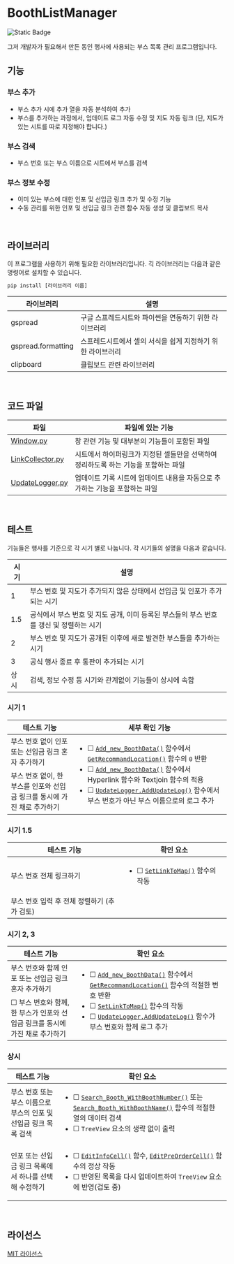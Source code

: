 ﻿# BoothListManager

![Static Badge](https://img.shields.io/badge/%ED%98%84%EC%9E%AC_%EC%A0%81%EC%9A%A9%EB%90%9C_%EB%8F%99%EC%9D%B8_%ED%96%89%EC%82%AC-%EC%97%86%EC%9D%8C-yellow)


그저 개발자가 필요해서 만든 동인 행사에 사용되는 부스 목록 관리 프로그램입니다.


## 기능

### 부스 추가
- 부스 추가 시에 추가 열을 자동 분석하여 추가
- 부스를 추가하는 과정에서, 업데이트 로그 자동 수정 및 지도 자동 링크 (단, 지도가 있는 시트를 따로 지정해야 합니다.)
### 부스 검색
- 부스 번호 또는 부스 이름으로 시트에서 부스를 검색
### 부스 정보 수정
- 이미 있는 부스에 대한 인포 및 선입금 링크 추가 및 수정 기능
- 수동 관리를 위한 인포 및 선입금 링크 관련 함수 자동 생성 및 클립보드 복사

<br/>

## 라이브러리

이 프로그램을 사용하기 위해 필요한 라이브러리입니다.
긱 라이브러리는 다음과 같은 명령어로 설치할 수 있습니다.

```sh
pip install [라이브러리 이름]
```

| 라이브러리 | 설명 |
| ------ | ------ |
| gspread | 구글 스프레드시트와 파이썬을 연동하기 위한 라이브러리 |
| gspread.formatting | 스프레드시트에서 셀의 서식을 쉽게 지정하기 위한 라이브러리 |
| clipboard | 클립보드 관련 라이브러리 |

<br/>

## 코드 파일

| 파일 | 파일에 있는 기능 |
| ------ | ------ |
| [Window.py][Windowfile] | 창 관련 기능 및 대부분의 기능들이 포함된 파일 |
| [LinkCollector.py][LinkCollectorfile] | 시트에서 하이퍼링크가 지정된 셀들만을 선택하여 정리하도록 하는 기능을 포함하는 파일 |
| [UpdateLogger.py][UpdateLoggerfile] | 업데이트 기록 시트에 업데이트 내용을 자동으로 추가하는 기능을 포함하는 파일 |

<br/>

## 테스트
기능들은 행사를 기준으로 각 시기 별로 나눕니다. 각 시기들의 설명을 다음과 같습니다.

| 시기 | 설명 |
| ------ | ------- |
| 1 | 부스 번호 및 지도가 추가되지 않은 상태에서 선입금 및 인포가 추가되는 시기 |
| 1.5 | 공식에서 부스 번호 및 지도 공개, 이미 등록된 부스들의 부스 번호를 갱신 및 정렬하는 시기 |
| 2 | 부스 번호 및 지도가 공개된 이후에 새로 발견한 부스들을 추가하는 시기 |
| 3 | 공식 행사 종료 후 통판이 추가되는 시기 |
| 상시 | 검색, 정보 수정 등 시기와 관계없이 기능들이 상시에 속함 |

### 시기 1
<table>
    <thead>
        <tr>
            <th>테스트 기능</th>
            <th>세부 확인 기능</th>
        </tr>
    </thead>
    <tbody>
        <tr>
            <td>부스 번호 없이 인포 또는 선입금 링크 혼자 추가하기</td>
            <td rowspan=2>
                <ul>
                    <li>&#9744; <a href="https://github.com/MinePacu/BoothListManager/blob/master/BoothListManager/Window.py#L140"><code>Add_new_BoothData()</code></a> 함수에서 
                    <a href="https://github.com/MinePacu/BoothListManager/blob/master/BoothListManager/Window.py#L30"><code>GetRecommandLocation()</code></a> 함수의 <code>0</code> 반환 </li>
                    <li>&#9744; <a href="https://github.com/MinePacu/BoothListManager/blob/master/BoothListManager/Window.py#L140"><code>Add_new_BoothData()</code></a> 함수에서 Hyperlink 함수와 Textjoin 함수의 적용</li>
                    <li>&#9744; <a href="https://github.com/MinePacu/BoothListManager/blob/master/BoothListManager/UpdateLogger.py#L17"><code>UpdateLogger.AddUpdateLog()</code></a> 함수에서 부스 번호가 아닌 부스 이름으로의 로그 추가</li>
                </ul>
            </td>
        </tr>
        <tr>
            <td>부스 번호 없이, 한 부스를 인포와 선입금 링크를 동시에 가진 채로 추가하기</td>
        </tr>
    </tbody>
</table>

### 시기 1.5
<table>
    <thead>
        <tr>
            <th>테스트 기능</th>
            <th>확인 요소</th>
        </tr>
    </thead>
    <tbody>
        <tr>
            <td>부스 번호 전체 링크하기</td>
            <td>
                <ul>
                    <li>&#9744; <a href="https://github.com/MinePacu/BoothListManager/blob/master/BoothListManager/Window.py#L492"><code>SetLinkToMap()</code></a> 함수의 작동</li>
                </ul>
            </td>
        </tr>
        <tr>
            <td>부스 번호 입력 후 전체 정렬하기 (추가 검토)</td>
            <td/>
        </tr>
    </tbody>
</table>

### 시기 2, 3
<table>
    <thead>
        <tr>
            <th>테스트 기능</th>
            <th>확인 요소</th>
        </tr>
    </thead>
    <tbody>
        <tr>
            <td>부스 번호와 함께 인포 또는 선입금 링크 혼자 추가하기</td>
            <td rowspan=2>
                <ul>
                    <li>&#9744;  <a href="https://github.com/MinePacu/BoothListManager/blob/master/BoothListManager/Window.py#L140"><code>Add_new_BoothData()</code></a> 함수에서 
                    <a href="https://github.com/MinePacu/BoothListManager/blob/master/BoothListManager/Window.py#L30"><code>GetRecommandLocation()</code></a> 함수의 적절한 번호 반환</li>
                    <li>&#9744; <a href="https://github.com/MinePacu/BoothListManager/blob/master/BoothListManager/Window.py#L492"><code>SetLinkToMap()</code></a> 함수의 작동</li>
                    <li>&#9744; <a href="https://github.com/MinePacu/BoothListManager/blob/master/BoothListManager/UpdateLogger.py#L17"><code>UpdateLogger.AddUpdateLog()</code></a> 함수가 부스 번호와 함께 로그 추가</li>
                </ul>
            </td>
        </tr>
        <tr>
            <td>&#9744; 부스 번호와 함께, 한 부스가 인포와 선입금 링크를 동시에 가진 채로 추가하기</td>
        </tr>
    </tbody>
</table>

### 상시
<table>
    <thead>
        <tr>
            <th>테스트 기능</th>
            <th>확인 요소</th>
        </tr>
    </thead>
    <tbody>
        <tr>
            <td>부스 번호 또는 부스 이름으로 부스의 인포 및 선입금 링크 목록 검색</td>
            <td>
                <ul>
                    <li>&#9744; <a href="https://github.com/MinePacu/BoothListManager/blob/master/BoothListManager/Window.py#L846"><code>Search_Booth_WithBoothNumber()</code></a> 또는
                    <a href="https://github.com/MinePacu/BoothListManager/blob/master/BoothListManager/Window.py#L979"><code>Search_Booth_WithBoothName()</code></a> 함수의 적절한 열의 데이터 검색</li>
                    <li>&#9744; <code>TreeView</code> 요소의 생략 없이 출력</li>
                </ul>
            </td>
        </tr>
        <tr>
            <td>인포 또는 선입금 링크 목록에서 하나를 선택해 수정하기</td>
            <td>
                <ul>
                    <li>&#9744; <a href="https://github.com/MinePacu/BoothListManager/blob/master/BoothListManager/Window.py#L419"><code>EditInfoCell()</code></a> 함수, 
                    <a href="https://github.com/MinePacu/BoothListManager/blob/master/BoothListManager/Window.py#L438"><code>EditPreOrderCell()</code></a> 함수의 정상 작동</li>
                    <li>&#9744; 반영된 목록을 다시 업데이트하여 <code>TreeView</code> 요소에 반영(검토 중)</li>
                </ul>
            </td>
        </tr>
    </tbody>
</table>

<br/>

## 라이선스

[MIT 라이선스][mit]

[//]: # (These are reference links used in the body of this note and get stripped out when the markdown processor does its job. There is no need to format nicely because it shouldn't be seen. Thanks SO - http://stackoverflow.com/questions/4823468/store-comments-in-markdown-syntax)

   [dill]: <https://github.com/joemccann/dillinger>
   [git-repo-url]: <https://github.com/joemccann/dillinger.git>
   [john gruber]: <http://daringfireball.net>
   [df1]: <http://daringfireball.net/projects/markdown/>
   [markdown-it]: <https://github.com/markdown-it/markdown-it>
   [Ace Editor]: <http://ace.ajax.org>
   [node.js]: <http://nodejs.org>
   [Twitter Bootstrap]: <http://twitter.github.com/bootstrap/>
   [jQuery]: <http://jquery.com>
   [@tjholowaychuk]: <http://twitter.com/tjholowaychuk>
   [express]: <http://expressjs.com>
   [AngularJS]: <http://angularjs.org>
   [Gulp]: <http://gulpjs.com>
   [mit]: <https://markdown-ui.mit-license.org/>

   [Windowfile]: <https://github.com/MinePacu/BoothListManager/blob/master/BoothListManager/Window.py>
   [LinkCollectorfile]: <https://github.com/MinePacu/BoothListManager/blob/master/BoothListManager/LinkCollector.py>
   [UpdateLoggerfile]: <https://github.com/MinePacu/BoothListManager/blob/master/BoothListManager/UpdateLogger.py>
   [PlOd]: <https://github.com/joemccann/dillinger/tree/master/plugins/onedrive/README.md>
   [PlMe]: <https://github.com/joemccann/dillinger/tree/master/plugins/medium/README.md>
   [PlGa]: <https://github.com/RahulHP/dillinger/blob/master/plugins/googleanalytics/README.md>

